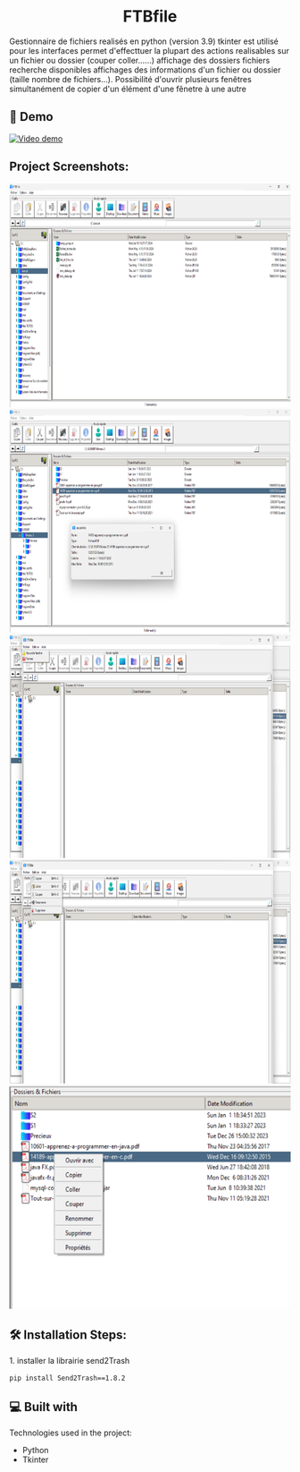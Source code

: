 <h1 align="center" id="title">FTBfile</h1>

<p id="description">Gestionnaire de fichiers realisés en python (version 3.9) tkinter est utilisé pour les interfaces permet d'effecttuer la plupart des actions realisables sur un fichier ou dossier (couper coller......) affichage des dossiers fichiers recherche disponibles affichages des informations d'un fichier ou dossier (taille nombre de fichiers...). Possibilité d'ouvrir plusieurs fenêtres simultanément de copier d'un élément d'une fênetre à une autre</p>

<h2>🚀 Demo</h2>

[![Video demo](https://img.youtube.com/vi/FGue887jETs/0.jpg)](https://www.youtube.com/watch?v=FGue887jETs)

<h2>Project Screenshots:</h2>

<img src="images/Capture d’écran 2024-07-21 070343.png" alt="project-screenshot" width="600" height="400"/>
<img src="images/Capture d’écran 2024-07-21 070419.png" alt="project-screenshot" width="600" height="400"/>
<img src="images/Capture d’écran 2024-07-21 070438.png" alt="project-screenshot" width="600" height="400"/>
<img src="images/Capture d’écran 2024-07-21 070447.png" alt="project-screenshot" width="600" height="400"/>
<img src="images/Capture d’écran 2024-07-21 070456.png" alt="project-screenshot" width="600" height="400"/>

<h2>🛠️ Installation Steps:</h2>

<p>1. installer la librairie send2Trash</p>

```
pip install Send2Trash==1.8.2
```


<h2>💻 Built with</h2>

Technologies used in the project:

*   Python
*   Tkinter
